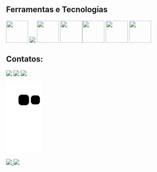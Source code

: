 ## Ferramentas e Tecnologias

<img src="https://cdn.jsdelivr.net/gh/devicons/devicon/icons/git/git-original.svg" width="60" height="60"/>    <img src="https://cdn.jsdelivr.net/gh/devicons/devicon/icons/mongodb/mongodb-original-wordmark.svg" width="60"/> <img src="https://cdn.jsdelivr.net/gh/devicons/devicon/icons/javascript/javascript-original.svg" width="60" height="60" /> <img src="https://cdn.jsdelivr.net/gh/devicons/devicon/icons/bootstrap/bootstrap-original-wordmark.svg"  width="60" height="60" /><img src="https://cdn.jsdelivr.net/gh/devicons/devicon/icons/html5/html5-original-wordmark.svg"  width="60" height="60" /> <img src="https://cdn.jsdelivr.net/gh/devicons/devicon/icons/ionic/ionic-original.svg" width="60" height="60" /> <img src="https://cdn.jsdelivr.net/gh/devicons/devicon/icons/php/php-original.svg" width="60" height="60" />

## Contatos:

<div>
<a href="https://instagram.com/joaosambrano" target="_blank"><img src="https://img.shields.io/badge/-Instagram-%23E4405F?style=for-the-badge&logo=instagram&logoColor=white" target="_blank"></a>
<a href = "mailto: jpfsambrano@gmail.com" ><img src="https://img.shields.io/badge/Gmail-D14836?style=for-the-badge&logo=gmail&logoColor=white" target="_blank"></a>
<a href="https://www.linkedin.com/in/joão-sambrano" target="_blank"><img src="https://img.shields.io/badge/-LinkedIn-%230077B5?style=for-the-badge&logo=linkedin&logoColor=white" target="_blank"></a>   
</div>

![Snake animation](https://github.com/Jsambrano/Jsambrano/blob/output/github-contribution-grid-snake.svg)

<div>
<a href="https://github.com/Jsambrano">
<img height="180em" src="https://github-readme-stats.vercel.app/api/top-langs/?username=Jsambrano&layout=compact&langs_count=7&theme=dracula"/>
<img height="180em" src="https://github-readme-stats.vercel.app/api?username=Jsambrano&show_icons=true&theme=dracula&include_all_commits=true&count_private=true"/>
</div>
 



